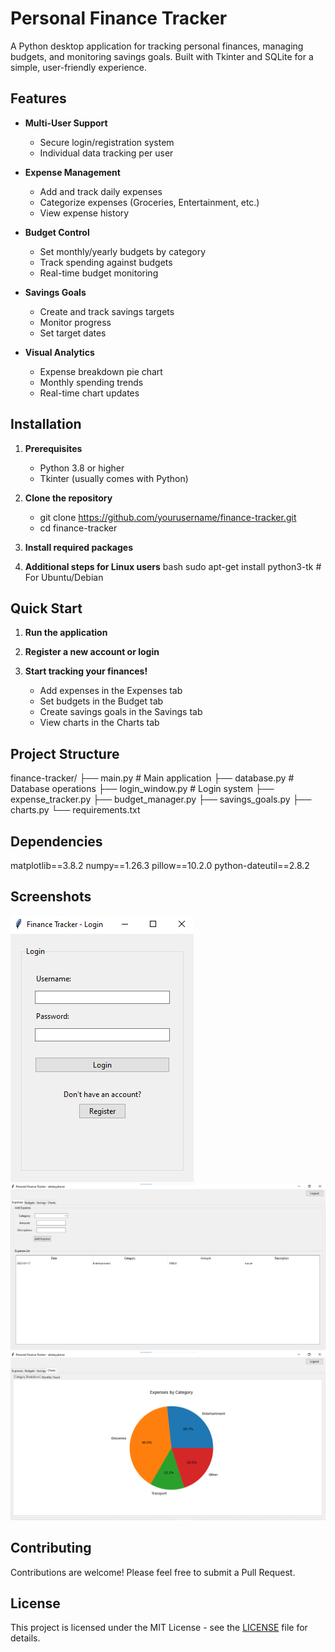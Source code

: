 # Personal Finance Tracker

A Python desktop application for tracking personal finances, managing budgets, and monitoring savings goals. Built with Tkinter and SQLite for a simple, user-friendly experience.

## Features

- **Multi-User Support**
  - Secure login/registration system
  - Individual data tracking per user

- **Expense Management**
  - Add and track daily expenses
  - Categorize expenses (Groceries, Entertainment, etc.)
  - View expense history

- **Budget Control**
  - Set monthly/yearly budgets by category
  - Track spending against budgets
  - Real-time budget monitoring

- **Savings Goals**
  - Create and track savings targets
  - Monitor progress
  - Set target dates

- **Visual Analytics**
  - Expense breakdown pie chart
  - Monthly spending trends
  - Real-time chart updates

## Installation

1. **Prerequisites**
   - Python 3.8 or higher
   - Tkinter (usually comes with Python)

2. **Clone the repository**
   - git clone https://github.com/yourusername/finance-tracker.git
   - cd finance-tracker

3. **Install required packages**
   
4. **Additional steps for Linux users**
   bash
    sudo apt-get install python3-tk # For Ubuntu/Debian 
## Quick Start

1. **Run the application**
     
2. **Register a new account or login**

3. **Start tracking your finances!**
   - Add expenses in the Expenses tab
   - Set budgets in the Budget tab
   - Create savings goals in the Savings tab
   - View charts in the Charts tab

## Project Structure
finance-tracker/
├── main.py # Main application
├── database.py # Database operations
├── login_window.py # Login system
├── expense_tracker.py
├── budget_manager.py
├── savings_goals.py
├── charts.py
└── requirements.txt

## Dependencies
matplotlib==3.8.2
numpy==1.26.3
pillow==10.2.0
python-dateutil==2.8.2


## Screenshots

![Login Screen](screenshots/login.png)
![Dashboard](screenshots/dashboard.png)
![Charts](screenshots/charts.png)

## Contributing

Contributions are welcome! Please feel free to submit a Pull Request.

## License

This project is licensed under the MIT License - see the [LICENSE](LICENSE) file for details.
